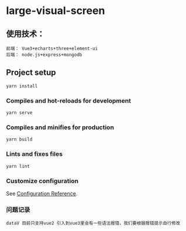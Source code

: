 # large-visual-screen
## 使用技术：
```
前端： Vue3+echarts+three+element-ui
后端： node.js+express+mongodb
```
## Project setup
```
yarn install
```

### Compiles and hot-reloads for development
```
yarn serve
```

### Compiles and minifies for production
```
yarn build
```

### Lints and fixes files
```
yarn lint
```

### Customize configuration
See [Configuration Reference](https://cli.vuejs.org/config/).

### 问题记录
```
dataV 目前只支持vue2 引入到vue3里会有一些语法报错，我们要根据报错提示自行修改
```

